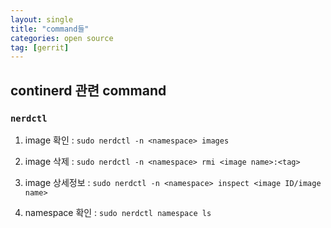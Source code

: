 ```yaml
---
layout: single
title: "command들"
categories: open source
tag: [gerrit]
---
```





## continerd 관련 command

### `nerdctl`

1. image 확인 : `sudo nerdctl -n <namespace> images`

2. image 삭제 : `sudo nerdctl -n <namespace> rmi <image name>:<tag>`

3. image 상세정보 : `sudo nerdctl -n <namespace> inspect <image ID/image name>`

4. namespace 확인 : `sudo nerdctl namespace ls`
